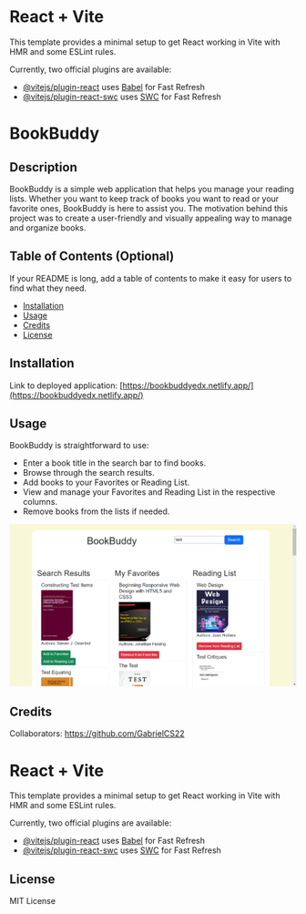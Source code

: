 # React + Vite

This template provides a minimal setup to get React working in Vite with HMR and some ESLint rules.

Currently, two official plugins are available:

- [@vitejs/plugin-react](https://github.com/vitejs/vite-plugin-react/blob/main/packages/plugin-react/README.md) uses [Babel](https://babeljs.io/) for Fast Refresh
- [@vitejs/plugin-react-swc](https://github.com/vitejs/vite-plugin-react-swc) uses [SWC](https://swc.rs/) for Fast Refresh


# BookBuddy

## Description

BookBuddy is a simple web application that helps you manage your reading lists. Whether you want to keep track of books you want to read or your favorite ones, BookBuddy is here to assist you. The motivation behind this project was to create a user-friendly and visually appealing way to manage and organize books.

## Table of Contents (Optional)

If your README is long, add a table of contents to make it easy for users to find what they need.

- [Installation](#installation)
- [Usage](#usage)
- [Credits](#credits)
- [License](#license)

## Installation

Link to deployed application: [https://bookbuddyedx.netlify.app/](https://bookbuddyedx.netlify.app/)

## Usage

BookBuddy is straightforward to use:

- Enter a book title in the search bar to find books.
- Browse through the search results.
- Add books to your Favorites or Reading List.
- View and manage your Favorites and Reading List in the respective columns.
- Remove books from the lists if needed.

![Deployed webpage screenshot](src/screenshot.png)

## Credits

Collaborators: https://github.com/GabrielCS22

# React + Vite

This template provides a minimal setup to get React working in Vite with HMR and some ESLint rules.

Currently, two official plugins are available:

- [@vitejs/plugin-react](https://github.com/vitejs/vite-plugin-react/blob/main/packages/plugin-react/README.md) uses [Babel](https://babeljs.io/) for Fast Refresh
- [@vitejs/plugin-react-swc](https://github.com/vitejs/vite-plugin-react-swc) uses [SWC](https://swc.rs/) for Fast Refresh


## License

MIT License